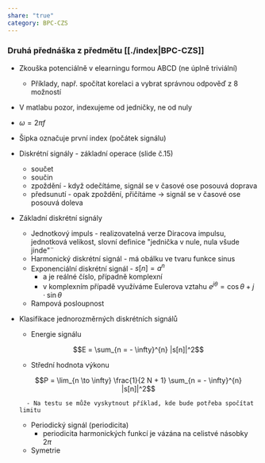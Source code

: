 ```yaml
---
share: "true"
category: BPC-CZS
---
```


### Druhá přednáška z předmětu [[./index|BPC-CZS]]

- Zkouška potenciálně v elearningu formou ABCD (ne úplně triviální)
	- Příklady, např. spočítat korelaci a vybrat správnou odpověď z 8 možností
- V matlabu pozor, indexujeme od jedničky, ne od nuly
- $\omega = 2 \pi f$
- Šipka označuje první index (počátek signálu)
- Diskrétní signály - základní operace (slide č.15)
	- součet
	- součin
	- zpoždění - když odečítáme, signál se v časové ose posouvá doprava
	- předsunutí - opak zpoždění, přičítáme -> signál se v časové ose posouvá doleva
- Základní diskrétní signály
	- Jednotkový impuls - realizovatelná verze Diracova impulsu, jednotková velikost, slovní definice "jednička v nule, nula všude jinde"¨
	- Harmonický diskrétní signál - má obálku ve tvaru funkce sinus
	- Exponenciální diskrétní signál - $s [n] = a^n$
		- a je reálné číslo, případně komplexní
		- v komplexním případě využíváme Eulerova vztahu $e^{j \theta} = \cos \theta + j \cdot \sin \theta$ 
	- Rampová posloupnost
- Klasifikace jednorozměrných diskrétních signálů
	- Energie signálu
	
	$$E = \sum_{n = - \infty}^{n} |s[n]|^2$$
	
	- Střední hodnota výkonu
	
	$$P = \lim_{n \to \infty} \frac{1}{2 N + 1} \sum_{n = - \infty}^{n} |s[n]|^2$$
	
		- Na testu se může vyskytnout příklad, kde bude potřeba spočítat limitu
	- Periodický signál (periodicita)
		- periodicita harmonických funkcí je vázána na celistvé násobky $2 \pi$
	- Symetrie
